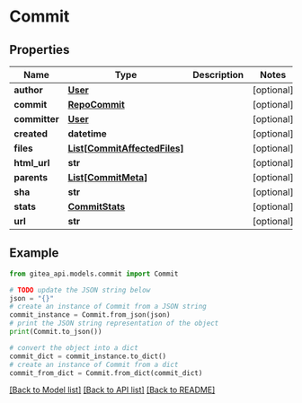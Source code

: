 # Commit


## Properties

Name | Type | Description | Notes
------------ | ------------- | ------------- | -------------
**author** | [**User**](User.md) |  | [optional] 
**commit** | [**RepoCommit**](RepoCommit.md) |  | [optional] 
**committer** | [**User**](User.md) |  | [optional] 
**created** | **datetime** |  | [optional] 
**files** | [**List[CommitAffectedFiles]**](CommitAffectedFiles.md) |  | [optional] 
**html_url** | **str** |  | [optional] 
**parents** | [**List[CommitMeta]**](CommitMeta.md) |  | [optional] 
**sha** | **str** |  | [optional] 
**stats** | [**CommitStats**](CommitStats.md) |  | [optional] 
**url** | **str** |  | [optional] 

## Example

```python
from gitea_api.models.commit import Commit

# TODO update the JSON string below
json = "{}"
# create an instance of Commit from a JSON string
commit_instance = Commit.from_json(json)
# print the JSON string representation of the object
print(Commit.to_json())

# convert the object into a dict
commit_dict = commit_instance.to_dict()
# create an instance of Commit from a dict
commit_from_dict = Commit.from_dict(commit_dict)
```
[[Back to Model list]](../README.md#documentation-for-models) [[Back to API list]](../README.md#documentation-for-api-endpoints) [[Back to README]](../README.md)


